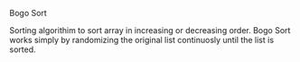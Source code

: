 Bogo Sort

Sorting algorithim to sort array in increasing or decreasing order. Bogo Sort works simply by randomizing the original list continuosly until the list is sorted. 
